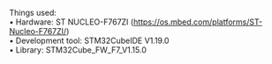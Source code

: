 Things used:  
• Hardware: ST NUCLEO-F767ZI (https://os.mbed.com/platforms/ST-Nucleo-F767ZI/)  
• Development tool: STM32CubeIDE V1.19.0  
• Library: STM32Cube_FW_F7_V1.15.0  

